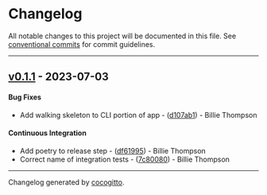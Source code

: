 # Changelog
All notable changes to this project will be documented in this file. See [conventional commits](https://www.conventionalcommits.org/) for commit guidelines.

- - -
## [v0.1.1](https://github.com/armakuni/is-it-green-yet/compare/v0.1.0..v0.1.1) - 2023-07-03
#### Bug Fixes
- Add walking skeleton to CLI portion of app - ([d107ab1](https://github.com/armakuni/is-it-green-yet/commit/d107ab1d6dbb546c61dad5e1f5569c53ea872e4b)) - Billie Thompson
#### Continuous Integration
- Add poetry to release step - ([df61995](https://github.com/armakuni/is-it-green-yet/commit/df61995569b121b20452f540c1b2341eb23be808)) - Billie Thompson
- Correct name of integration tests - ([7c80080](https://github.com/armakuni/is-it-green-yet/commit/7c800804a9722bdceee18b45a7b279ccb9c94303)) - Billie Thompson

- - -

Changelog generated by [cocogitto](https://github.com/cocogitto/cocogitto).